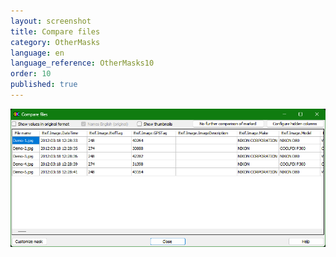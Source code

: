 ```yaml
---
layout: screenshot
title: Compare files
category: OtherMasks
language: en
language_reference: OtherMasks10
order: 10
published: true
---
```

<img src="https://raw.githubusercontent.com/QuickImageComment/QuickImageComment/main/UserManual/images/English-prg/FormCompare.png">
